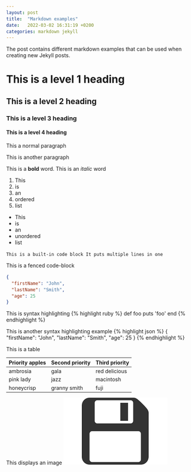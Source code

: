 ```yaml
---
layout: post
title:  "Markdown examples"
date:   2022-03-02 16:31:19 +0200
categories: markdown jekyll
---
```

The post contains different markdown examples that can be used when creating new Jekyll posts.
<!--more-->
# This is a level 1 heading
## This is a level 2 heading <!--Use this in article-->
### This is a level 3 heading
#### This is a level 4 heading
This a normal paragraph

This is another paragraph

This is a **bold** word.
This is an *italic* word

1. This
2. is
3. an
4. ordered
5. list

* This
* is
* an
* unordered 
* list

``This
is a built-in
code block
It puts multiple lines in one
``

This is a fenced code-block
```json
{
  "firstName": "John",
  "lastName": "Smith",
  "age": 25
}
```
This is syntax highlighting
{% highlight ruby %}
def foo
  puts 'foo'
end
{% endhighlight %}

This is another syntax highlighting example
{% highlight json %}
{
  "firstName": "John",
  "lastName": "Smith",
  "age": 25
}
{% endhighlight %}

This is a table


| Priority apples | Second priority | Third priority |
|-------|--------|---------|
| ambrosia | gala | red delicious |
| pink lady | jazz | macintosh |
| honeycrisp | granny smith | fuji |

This displays an image
![image tooltip here](/assets/save.png)